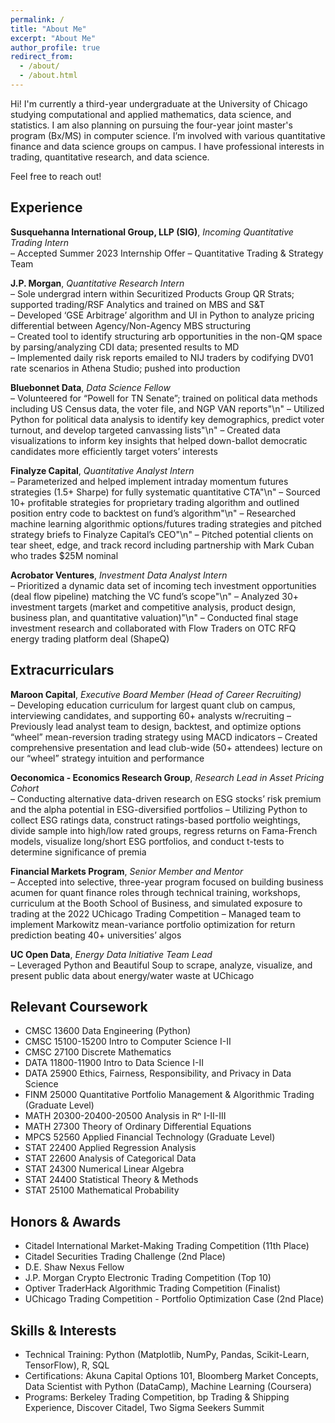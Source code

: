 ```yaml
---
permalink: /
title: "About Me"
excerpt: "About Me"
author_profile: true
redirect_from: 
  - /about/
  - /about.html
---
```


Hi! I'm currently a third-year undergraduate at the University of Chicago studying computational and applied mathematics, data science, and statistics. I am also planning on pursuing the four-year joint master's program (Bx/MS) in computer science. I’m involved with various quantitative finance and data science groups on campus. I have professional interests in trading, quantitative research, and data science.

Feel free to reach out!

Experience
------

**Susquehanna International Group, LLP (SIG)**, *Incoming Quantitative Trading Intern* <br />
– Accepted Summer 2023 Internship Offer – Quantitative Trading & Strategy Team 

**J.P. Morgan**, *Quantitative Research Intern* <br />
– Sole undergrad intern within Securitized Products Group QR Strats; supported trading/RSF Analytics and trained on MBS and S&T<br>
– Developed ‘GSE Arbitrage’ algorithm and UI in Python to analyze pricing differential between Agency/Non-Agency MBS structuring<br>
– Created tool to identify structuring arb opportunities in the non-QM space by parsing/analyzing CDI data; presented results to MD<br>
– Implemented daily risk reports emailed to NIJ traders by codifying DV01 rate scenarios in Athena Studio; pushed into production

**Bluebonnet Data**, *Data Science Fellow* <br />
– Volunteered for “Powell for TN Senate”; trained on political data methods including US Census data, the voter file, and NGP VAN reports"\n"
– Utilized Python for political data analysis to identify key demographics, predict voter turnout, and develop targeted canvassing lists"\n"
– Created data visualizations to inform key insights that helped down-ballot democratic candidates more efficiently target voters’ interests

**Finalyze Capital**, *Quantitative Analyst Intern* <br />
– Parameterized and helped implement intraday momentum futures strategies (1.5+ Sharpe) for fully systematic quantitative CTA"\n"
– Sourced 10+ profitable strategies for proprietary trading algorithm and outlined position entry code to backtest on fund’s algorithm"\n"
– Researched machine learning algorithmic options/futures trading strategies and pitched strategy briefs to Finalyze Capital’s CEO"\n"
– Pitched potential clients on tear sheet, edge, and track record including partnership with Mark Cuban who trades $25M nominal

**Acrobator Ventures**, *Investment Data Analyst Intern* <br />
– Prioritized a dynamic data set of incoming tech investment opportunities (deal flow pipeline) matching the VC fund’s scope"\n"
– Analyzed 30+ investment targets (market and competitive analysis, product design, business plan, and quantitative valuation)"\n"
– Conducted final stage investment research and collaborated with Flow Traders on OTC RFQ energy trading platform deal (ShapeQ)

Extracurriculars
------

**Maroon Capital**, *Executive Board Member (Head of Career Recruiting)*<br />
– Developing education curriculum for largest quant club on campus, interviewing candidates, and supporting 60+ analysts w/recruiting
– Previously lead analyst team to design, backtest, and optimize options “wheel” mean-reversion trading strategy using MACD indicators
– Created comprehensive presentation and lead club-wide (50+ attendees) lecture on our “wheel” strategy intuition and performance 

**Oeconomica - Economics Research Group**, *Research Lead in Asset Pricing Cohort*<br />
– Conducting alternative data-driven research on ESG stocks’ risk premium and the alpha potential in ESG-diversified portfolios
– Utilizing Python to collect ESG ratings data, construct ratings-based portfolio weightings, divide sample into high/low rated groups, regress returns on Fama-French models, visualize long/short ESG portfolios, and conduct t-tests to determine significance of premia

**Financial Markets Program**, *Senior Member and Mentor*<br />
– Accepted into selective, three-year program focused on building business acumen for quant finance roles through technical training, workshops, curriculum at the Booth School of Business, and simulated exposure to trading at the 2022 UChicago Trading Competition
– Managed team to implement Markowitz mean-variance portfolio optimization for return prediction beating 40+ universities’ algos

**UC Open Data**, *Energy Data Initiative Team Lead* <br />
– Leveraged Python and Beautiful Soup to scrape, analyze, visualize, and present public data about energy/water waste at UChicago

Relevant Coursework
------

- CMSC 13600 Data Engineering (Python)
- CMSC 15100-15200 Intro to Computer Science I-II
- CMSC 27100 Discrete Mathematics
- DATA 11800-11900 Intro to Data Science I-II 
- DATA 25900 Ethics, Fairness, Responsibility, and Privacy in Data Science 
- FINM 25000 Quantitative Portfolio Management & Algorithmic Trading (Graduate Level)
- MATH 20300-20400-20500 Analysis in Rⁿ I-II-III
- MATH 27300 Theory of Ordinary Differential Equations
- MPCS 52560 Applied Financial Technology (Graduate Level)
- STAT 22400 Applied Regression Analysis 
- STAT 22600 Analysis of Categorical Data
- STAT 24300 Numerical Linear Algebra
- STAT 24400 Statistical Theory & Methods
- STAT 25100 Mathematical Probability

Honors & Awards
------
- Citadel International Market-Making Trading Competition (11th Place)
- Citadel Securities Trading Challenge (2nd Place)
- D.E. Shaw Nexus Fellow 
- J.P. Morgan Crypto Electronic Trading Competition (Top 10)
- Optiver TraderHack Algorithmic Trading Competition (Finalist)
- UChicago Trading Competition - Portfolio Optimization Case (2nd Place)

Skills & Interests
------
- Technical Training: Python (Matplotlib, NumPy, Pandas, Scikit-Learn, TensorFlow), R, SQL
- Certifications: Akuna Capital Options 101, Bloomberg Market Concepts, Data Scientist with Python (DataCamp), Machine Learning (Coursera)
- Programs: Berkeley Trading Competition, bp Trading & Shipping Experience, Discover Citadel, Two Sigma Seekers Summit
